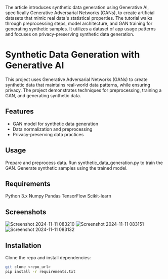 The article introduces synthetic data generation using Generative AI, specifically Generative Adversarial Networks (GANs), to create artificial datasets that mimic real data's statistical properties. The tutorial walks through preprocessing steps, model architecture, and GAN training for generating synthetic samples. It utilizes a dataset of app usage patterns and focuses on privacy-preserving synthetic data generation.
# Synthetic Data Generation with Generative AI

This project uses Generative Adversarial Networks (GANs) to create synthetic data that maintains real-world data patterns, while ensuring privacy. The project demonstrates techniques for preprocessing, training a GAN, and generating synthetic data.

## Features
- GAN model for synthetic data generation
- Data normalization and preprocessing
- Privacy-preserving data practices

## Usage
Prepare and preprocess data.
Run synthetic_data_generation.py to train the GAN.
Generate synthetic samples using the trained model.

## Requirements
Python 3.x
Numpy
Pandas
TensorFlow
Scikit-learn

## Screenshots
![Screenshot 2024-11-11 083210](https://github.com/user-attachments/assets/3f343a04-d620-42b4-84d1-60038d351cda)
![Screenshot 2024-11-11 083151](https://github.com/user-attachments/assets/82cb3efc-3382-4b19-9c02-785f0510210a)
![Screenshot 2024-11-11 083132](https://github.com/user-attachments/assets/f28d5fcf-dedc-425a-be72-8127edaa2c34)


## Installation
Clone the repo and install dependencies:
```bash
git clone <repo_url>
pip install -r requirements.txt



